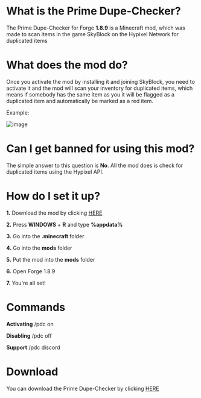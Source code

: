 # What is the Prime Dupe-Checker?
The Prime Dupe-Checker for Forge **1.8.9** is a Minecraft mod,
which was made to scan items in the game SkyBlock on the Hypixel Network for duplicated items

# What does the mod do?
Once you activate the mod by installing it and joining SkyBlock, you need to activate it and the mod will scan your inventory for duplicated items, which means if somebody has the same item as you it will be flagged as a duplicated item and automatically be marked as a red item.

Example:

![image](https://user-images.githubusercontent.com/103907495/164896118-9b9efdd2-bcf2-4b5c-820b-e77ef359d71a.png)

# Can I get banned for using this mod?
The simple answer to this question is **No**. All the mod does is check for duplicated items using the Hypixel API.

# How do I set it up?
**1.** Download the mod by clicking [HERE](https://github.com/primedevelopments/prime-dupe-checker)

**2.** Press **WINDOWS** + **R** and type **%appdata%**

**3.** Go into the **.minecraft** folder

**4.** Go into the **mods** folder

**5.** Put the mod into the **mods** folder

**6.** Open Forge 1.8.9

**7.** You're all set!

# Commands

**Activating** /pdc on

**Disabling** /pdc off

**Support** /pdc discord

# Download
You can download the Prime Dupe-Checker by clicking [HERE](https://github.com/primedevelopments/prime-dupe-checker)
